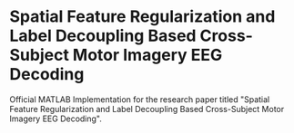 # Spatial Feature Regularization and Label Decoupling Based Cross-Subject Motor Imagery EEG Decoding
Official MATLAB Implementation for the research paper titled "Spatial Feature Regularization and Label Decoupling Based Cross-Subject Motor Imagery EEG Decoding".
